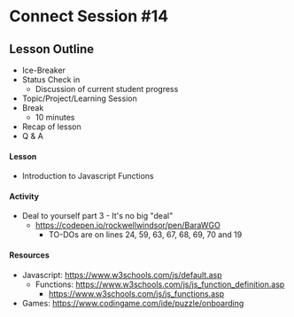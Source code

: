 # Connect Session #14

## Lesson Outline

  * Ice-Breaker
  * Status Check in
    * Discussion of current student progress
  * Topic/Project/Learning Session
  * Break
    * 10 minutes
  * Recap of lesson
  * Q & A

#### Lesson

  * Introduction to Javascript Functions

#### Activity

  * Deal to yourself part 3 - It's no big "deal"
    * https://codepen.io/rockwellwindsor/pen/BaraWGO
      * TO-DOs are on lines 24, 59, 63, 67, 68, 69, 70 and 19

#### Resources

  * Javascript: https://www.w3schools.com/js/default.asp
    * Functions: https://www.w3schools.com/js/js_function_definition.asp
      * https://www.w3schools.com/js/js_functions.asp
  * Games: https://www.codingame.com/ide/puzzle/onboarding
